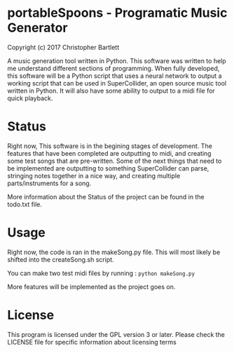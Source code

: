 <!---
  * Copyright (c) 2017 Christopher Bartlett
  * [This program is licensed under the "GPL License"]
  * Please see the file LICENSE in the source
  * distribution of this software for license terms.
-->

# portableSpoons - Programatic Music Generator

Copyright (c) 2017 Christopher Bartlett

A music generation tool written in Python.  This software was written to help me understand different sections of programming.  When fully developed, this software will be a Python script that uses a neural network to output a working script that can be used in SuperCollider, an open source music tool written in Python.  It will also have some ability to output to a midi file for quick playback.


# Status

Right now, This software is in the begining stages of development.  The features that have been completed are outputting to midi, and creating some test songs that are pre-written.  Some of the next things that need to be implemented are outputting to something SuperCollider can parse, stringing notes together in a nice way, and creating multiple parts/instruments for a song.

More information about the Status of the project can be found in the todo.txt file.


# Usage

Right now, the code is ran in the makeSong.py file.  This will most likely be shifted into the createSong.sh script.

You can make two test midi files by running :
 `python makeSong.py`

More features will be implemented as the project goes on.


# License

This program is licensed under the GPL version 3 or later. Please check the LICENSE file for specific information about licensing terms




